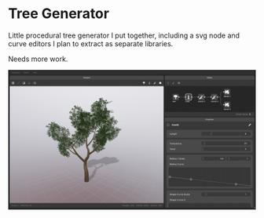 # Tree Generator

Little procedural tree generator I put together, including a svg node and curve editors I plan to extract as separate libraries.

Needs more work.

![Tree Creator](https://github.com/edin-purkovic/tree-creator/blob/main/images/screenshot.png?raw=true "Tree Creator")